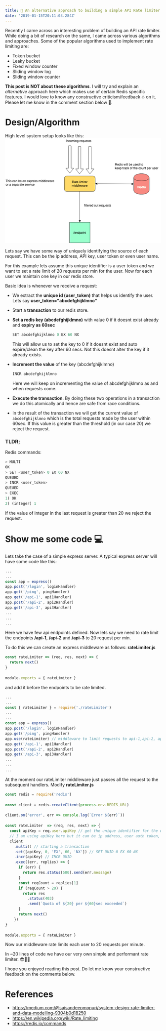 ```yaml
---
title: 🚧 An alternative approach to building a simple API Rate limiter using NodeJS and Redis
date: '2019-01-15T20:11:03.284Z'
---
```


Recently I came across an interesting problem of building an API rate limiter. While doing a bit of research on the same, I came across various algorithms and approaches. Some of the popular algorithms used to implement rate limiting are:

- Token bucket
- Leaky bucket
- Fixed window counter
- Sliding window log
- Sliding window counter

**This post is NOT about these algorithms**. I will try and explain an _alternative_ approach here which makes use of certain Redis specific features. I would love to know any constructive criticism/feedback 🔥 on it. Please let me know in the comment section below 😬.

# Design/Algorithm

High level system setup looks like this:
![high level](./high_level.png)

Lets say we have some way of uniquely identifying the source of each request. This can be the ip address, API key, user token or even user name.

For this example lets assume this unique identifier is a user token and we want to set a rate limit of 20 requests per min for the user. Now for each user we maintain one key in our redis store.

Basic idea is whenever we receive a request:

- We extract the **unique id (user_token)** that helps us identify the user. Lets say **user_token="abcdefghijklmno"**
- Start a **transaction** to our redis store.
- **Set a redis key (abcdefghijklmno)** with value 0 if it doesnt exist already and **expiry as 60sec**

  ```js
  SET abcdefghijklmno 0 EX 60 NX
  ```

  This will allow us to set the key to 0 if it doesnt exist and auto expire/clean the key after 60 secs. Not this doesnt alter the key if it already exists.

- **Increment the value** of the key (abcdefghijklmno)
  ```js
  INCR abcdefghijklmno
  ```
  Here we will keep on incrementing the value of abcdefghijklmno as and when requests come.
- **Execute the transaction**.
  By doing these two operations in a transaction we do this atomically and hence are safe from race conditions.
- In the result of the transaction we will get the current value of `abcdefghijklmno` which is the total requests made by the user within 60sec. If this value is greater than the threshold (in our case 20) we reject the request.

### TLDR;

Redis commands:

```js
> MULTI
OK
> SET <user_token> 0 EX 60 NX
QUEUED
> INCR <user_token>
QUEUED
> EXEC
1) OK
2) (integer) 1
```

If the value of integer in the last request is greater than 20 we reject the request.

# Show me some code 💻

Lets take the case of a simple express server. A typical express server will have some code like this:

```js
...
...
const app = express()
app.post('/login', loginHandler)
app.get('/ping', pingHandler)
app.get('/api-1', api1Handler)
app.post('/api-2', api2Handler)
app.get('/api-3', api3Handler)
...
...
...
```

Here we have few api endpoints defined. Now lets say we need to rate limit the endpoints **/api-1**, **/api-2** and **/api-3** to 20 request per min.

To do this we can create an express middleware as follows:
**rateLimiter.js**

```js
const rateLimiter => (req, res, next) => {
  return next()
}

module.exports = { rateLimiter }
```

and add it before the endpoints to be rate limited.

```js
...
...
const { rateLimiter } = require('./rateLimiter')
...
...
const app = express()
app.post('/login', loginHandler)
app.get('/ping', pingHandler)
app.use(rateLimiter) // middleware to limit requests to api-1,api-2, api-3
app.get('/api-1', api1Handler)
app.post('/api-2', api2Handler)
app.get('/api-3', api3Handler)
...
...
...
```

At the moment our rateLimiter middleware just passes all the request to the subsequent handlers.
Modify **rateLimiter.js**

```js
const redis = require('redis')

const client = redis.createClient(process.env.REDIS_URL)

client.on('error', err => console.log(`Error ${err}`))

const rateLimiter  => (req, res, next) => {
  const apiKey = req.user.apiKey // get the unique identifier for the user here
  // I am using apiKey here but it can be ip address, user auth token, etc
  client
    .multi() // starting a transaction
    .set([apiKey, 0, 'EX', 60, 'NX']) // SET UUID 0 EX 60 NX
    .incr(apiKey) // INCR UUID
    .exec((err, replies) => {
      if (err) {
        return res.status(500).send(err.message)
      }
      const reqCount = replies[1]
      if (reqCount > 20) {
        return res
          .status(403)
          .send(`Quota of ${20} per ${60}sec exceeded`)
      }
      return next()
    })
}

module.exports = { rateLimiter }
```

Now our middleware rate limits each user to 20 requests per minute.

In ~20 lines of code we have our very own simple and performant rate limiter. 😎🤘🏽

I hope you enjoyed reading this post. Do let me know your constructive feedback on the comments below.

# References

- https://medium.com/@saisandeepmopuri/system-design-rate-limiter-and-data-modelling-9304b0d18250
- https://en.wikipedia.org/wiki/Rate_limiting
- https://redis.io/commands

